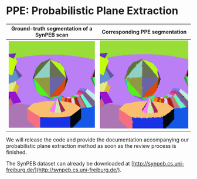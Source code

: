 # PPE: Probabilistic Plane Extraction

Ground-truth segmentation of a SynPEB scan | Corresponding PPE segmentation
:-------------------------:|:-------------------------:
![Ground-truth segmentation of a SynPEB scan](./gt_segmentation.png) | ![Corresponding PPE segmentation](./ppe_segmentation.png)

We will release the code and provide the documentation accompanying our probabilistic plane extraction method as soon as the review process is finished.

The SynPEB dataset can already be downloaded at [http://synpeb.cs.uni-freiburg.de/](http://synpeb.cs.uni-freiburg.de/).

